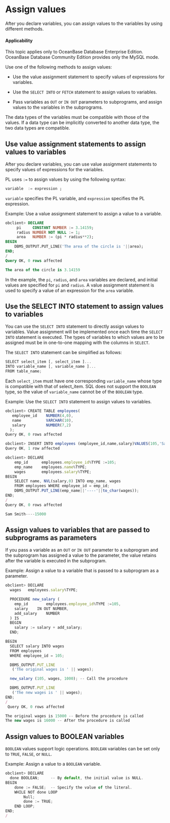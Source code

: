 Assign values
=======================

After you declare variables, you can assign values to the variables by using different methods.


  <main id="notice" >
    <h4>Applicability</h4>
    <p>This topic applies only to OceanBase Database Enterprise Edition. OceanBase Database Community Edition provides only the MySQL mode. </p>
  </main>

Use one of the following methods to assign values:

* Use the value assignment statement to specify values of expressions for variables.



* Use the `SELECT INTO` or `FETCH` statement to assign values to variables.



* Pass variables as `OUT` or `IN OUT` parameters to subprograms, and assign values to the variables in the subprograms.






The data types of the variables must be compatible with those of the values. If a data type can be implicitly converted to another data type, the two data types are compatible.

Use value assignment statements to assign values to variables
--------------------

After you declare variables, you can use value assignment statements to specify values of expressions for the variables.

PL uses `:=` to assign values by using the following syntax:

```sql
variable  := expression ;
```



`variable` specifies the PL variable, and `expression` specifies the PL expression.

Example: Use a value assignment statement to assign a value to a variable.

```sql
obclient> DECLARE
     pi     CONSTANT NUMBER := 3.14159;
     radius NUMBER NOT NULL := 1;
     area   NUMBER := (pi * radius**2);
BEGIN
    DBMS_OUTPUT.PUT_LINE('The area of the circle is '||area);
END;
/
Query OK, 0 rows affected

The area of the circle is 3.14159
```



In the example, the `pi`, `radius`, and `area` variables are declared, and initial values are specified for `pi` and `radius`. A value assignment statement is used to specify a value of an expression for the `area` variable.

Use the SELECT INTO statement to assign values to variables
-------------------------------

You can use the `SELECT INTO` statement to directly assign values to variables. Value assignment will be implemented once each time the `SELECT INTO` statement is executed. The types of variables to which values are to be assigned must be in one-to-one mapping with the columns in `SELECT`.

The `SELECT INTO` statement can be simplified as follows:

```javascript
SELECT select_item [, select_item ]...
INTO variable_name [, variable_name ]...
FROM table_name;
```



Each `select_item` must have one corresponding `variable_name` whose type is compatible with that of select_item. SQL does not support the `BOOLEAN` type, so the value of `variable_name` cannot be of the `BOOLEAN` type.

Example: Use the `SELECT INTO` statement to assign values to variables.

```javascript
obclient> CREATE TABLE employees(
   employee_id    NUMBER(4,0),  
   name           VARCHAR(10),  
   salary         NUMBER(7,2)
  );
Query OK, 0 rows affected

obclient> INSERT INTO employees (employee_id,name,salary)VALUES(105,'Sam Smith',15000);
Query OK, 1 row affected

obclient> DECLARE
    emp_id      employees.employee_id%TYPE :=105;
    emp_name    employees.name%TYPE;
    wages       employees.salary%TYPE;
BEGIN
    SELECT name, NVL(salary,0) INTO emp_name, wages
    FROM employees WHERE employee_id = emp_id;
    DBMS_OUTPUT.PUT_LINE(emp_name||'----'||to_char(wages));
END;
/
Query OK, 0 rows affected

Sam Smith----15000
```





Assign values to variables that are passed to subprograms as parameters
----------------------

If you pass a variable as an `OUT` or `IN OUT` parameter to a subprogram and the subprogram has assigned a value to the parameter, the value retains after the variable is executed in the subprogram.

Example: Assign a value to a variable that is passed to a subprogram as a parameter.

```javascript
obclient> DECLARE
  wages   employees.salary%TYPE;

  PROCEDURE new_salary (
    emp_id        employees.employee_id%TYPE :=105,
    salary    IN OUT NUMBER,
    add_salary    NUMBER
  ) IS
  BEGIN
    salary := salary + add_salary;
  END;

BEGIN
  SELECT salary INTO wages
  FROM employees
  WHERE employee_id = 105;

  DBMS_OUTPUT.PUT_LINE
   ('The original wages is ' || wages);

  new_salary (105, wages, 1000); -- Call the procedure

  DBMS_OUTPUT.PUT_LINE
   ('The new wages is ' || wages);
END;
/
 Query OK, 0 rows affected

The original wages is 15000 -- Before the procedure is called
The new wages is 16000 -- After the procedure is called
```



Assign values to BOOLEAN variables
-----------------------

`BOOLEAN` values support logic operations. `BOOLEAN` variables can be set only to `TRUE`, `FALSE`, or `NULL`.

Example: Assign a value to a `BOOLEAN` variable.

```javascript
obclient> DECLARE
  done BOOLEAN;     -- By default, the initial value is NULL.
BEGIN
    done := FALSE;  -- Specify the value of the literal.
    WHILE NOT done LOOP
        Null;
        done := TRUE;
    END LOOP;
END;
/
```



